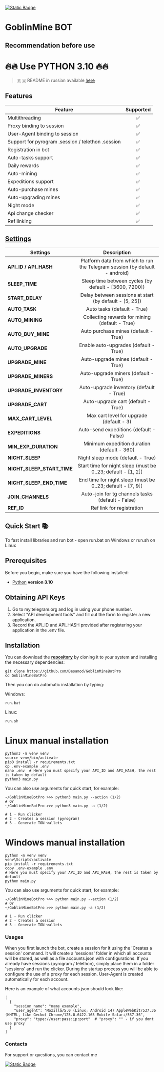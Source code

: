 [![Static Badge](https://img.shields.io/badge/Telegram-Bot%20Link-Link?style=for-the-badge&logo=Telegram&logoColor=white&logoSize=auto&color=blue)](https://t.me/GoblinMine_bot/start?startapp=7253650410)

# GoblinMine BOT
## Recommendation before use

# 🔥🔥 Use PYTHON 3.10 🔥🔥

> 🇷 🇺 README in russian available [here](README-RU.md)

## Features  
| Feature                                           | Supported |
|---------------------------------------------------|:---------:|
| Multithreading                                    |     ✅     |
| Proxy binding to session                          |     ✅     |
| User-Agent binding to session                     |     ✅     |
| Support for pyrogram .session / telethon .session |     ✅     |
| Registration in bot                               |     ✅     |
| Auto-tasks support                                |     ✅     |
| Daily rewards                                     |     ✅     |
| Auto-mining                                       |     ✅     |
| Expeditions support                               |     ✅     |
| Auto-purchase mines                               |     ✅     |
| Auto-upgrading mines                              |     ✅     |
| Night mode                                        |     ✅     |
| Api change checker                                |     ✅     |
| Ref linking                                       |     ✅     |



## [Settings](https://github.com/Desamod/GoblinMineBotPro/blob/master/.env-example/)
| Settings                   |                                 Description                                 |
|----------------------------|:---------------------------------------------------------------------------:|
| **API_ID / API_HASH**      | Platform data from which to run the Telegram session (by default - android) |
| **SLEEP_TIME**             |            Sleep time between cycles (by default - [3600, 7200])            |
| **START_DELAY**            |           Delay between sessions at start (by default - [5, 25])            |
| **AUTO_TASK**              |                         Auto tasks (default - True)                         |
| **AUTO_MINING**            |               Collecting rewards for mining (default - True)                |
| **AUTO_BUY_MINE**          |                    Auto purchase mines (default - True)                     |
| **AUTO_UPGRADE**           |                    Enable auto-upgrades (default - True)                    |
| **UPGRADE_MINE**           |                     Auto-upgrade mines (default - True)                     |
| **UPGRADE_MINERS**         |                    Auto-upgrade miners (default - True)                     |
| **UPGRADE_INVENTORY**      |                   Auto-upgrade inventory (default - True)                   |
| **UPGRADE_CART**           |                     Auto-upgrade cart (default - True)                      |
| **MAX_CART_LEVEL**         |                  Max cart level for upgrade (default - 3)                   |
| **EXPEDITIONS**            |                   Auto-send expeditions (default - False)                   |
| **MIN_EXP_DURATION**       |                 Minimum expedition duration (default - 360)                 |
| **NIGHT_SLEEP**            |                      Night sleep mode (default - True)                      |
| **NIGHT_SLEEP_START_TIME** |        Start time for night sleep (must be 0..23; default - [1, 2])         |
| **NIGHT_SLEEP_END_TIME**   |         End time for night sleep (must be 0..23; default - [7, 9])          |
| **JOIN_CHANNELS**          |              Auto-join for tg channels tasks (default - False)              |
| **REF_ID**                 |                          Ref link for registration                          |


## Quick Start 📚

To fast install libraries and run bot - open run.bat on Windows or run.sh on Linux

## Prerequisites
Before you begin, make sure you have the following installed:
- [Python](https://www.python.org/downloads/) **version 3.10**

## Obtaining API Keys
1. Go to my.telegram.org and log in using your phone number.
2. Select "API development tools" and fill out the form to register a new application.
3. Record the API_ID and API_HASH provided after registering your application in the .env file.

## Installation
You can download the [**repository**](https://github.com/Desamod/GoblinMineBotPro) by cloning it to your system and installing the necessary dependencies:
```shell
git clone https://github.com/Desamod/GoblinMineBotPro
cd GoblinMineBotPro
```

Then you can do automatic installation by typing:

Windows:
```shell
run.bat
```

Linux:
```shell
run.sh
```

# Linux manual installation
```shell
python3 -m venv venv
source venv/bin/activate
pip3 install -r requirements.txt
cp .env-example .env
nano .env  # Here you must specify your API_ID and API_HASH, the rest is taken by default
python3 main.py
```

You can also use arguments for quick start, for example:
```shell
~/GoblinMineBotPro >>> python3 main.py --action (1/2)
# Or
~/GoblinMineBotPro >>> python3 main.py -a (1/2)

# 1 - Run clicker
# 2 - Creates a session (pyrogram)
# 3 - Generate TON wallets
```

# Windows manual installation
```shell
python -m venv venv
venv\Scripts\activate
pip install -r requirements.txt
copy .env-example .env
# Here you must specify your API_ID and API_HASH, the rest is taken by default
python main.py
```

You can also use arguments for quick start, for example:
```shell
~/GoblinMineBotPro >>> python main.py --action (1/2)
# Or
~/GoblinMineBotPro >>> python main.py -a (1/2)

# 1 - Run clicker
# 2 - Creates a session
# 3 - Generate TON wallets
```

### Usages
When you first launch the bot, create a session for it using the 'Creates a session' command. It will create a 'sessions' folder in which all accounts will be stored, as well as a file accounts.json with configurations.
If you already have sessions (pyrogram / telethon), simply place them in a folder 'sessions' and run the clicker. During the startup process you will be able to configure the use of a proxy for each session.
User-Agent is created automatically for each account.

Here is an example of what accounts.json should look like:
```shell
[
  {
    "session_name": "name_example",
    "user_agent": "Mozilla/5.0 (Linux; Android 14) AppleWebKit/537.36 (KHTML, like Gecko) Chrome/125.0.6422.165 Mobile Safari/537.36",
    "proxy": "type://user:pass:ip:port"  # "proxy": "" - if you dont use proxy
  }
]
```

### Contacts

For support or questions, you can contact me

[![Static Badge](https://img.shields.io/badge/Telegram-Channel-Link?style=for-the-badge&logo=Telegram&logoColor=white&logoSize=auto&color=blue)](https://t.me/desforge_cryptwo)



